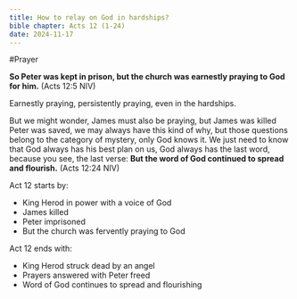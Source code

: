 ```yaml
---
title: How to relay on God in hardships?
bible chapter: Acts 12 (1-24)
date: 2024-11-17
---
```

#Prayer 

**So Peter was kept in prison, but the church was earnestly praying to God for him.** (Acts 12:5 NIV)

Earnestly praying, persistently praying, even in the hardships.

But we might wonder, James must also be praying, but James was killed Peter was saved, we may always have this kind of why, but those questions belong to the category of mystery, only God knows it. We just need to know that God always has his best plan on us, God always has the last word, because you see, the last verse: **But the word of God continued to spread and flourish.** (Acts 12:24 NIV)

Act 12 starts by:

- King Herod in power with a voice of God
- James killed
- Peter imprisoned
- But the church was fervently praying to God

Act 12 ends with:

- King Herod struck dead by an angel
- Prayers answered with Peter freed
- Word of God continues to spread and flourishing